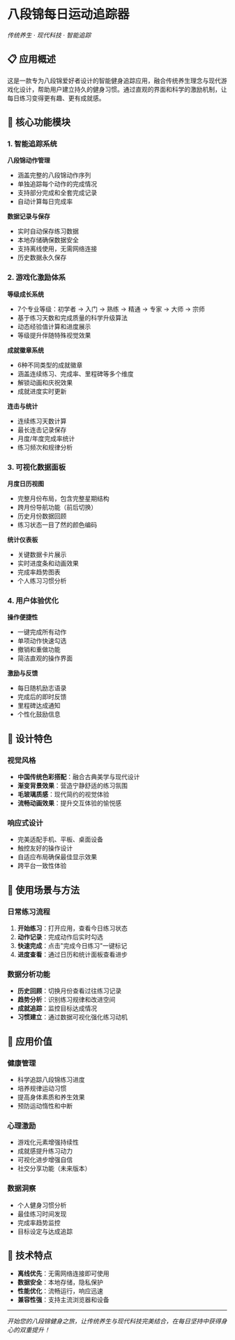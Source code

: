 # 八段锦每日运动追踪器
*传统养生 · 现代科技 · 智能追踪*

## 📋 应用概述
这是一款专为八段锦爱好者设计的智能健身追踪应用，融合传统养生理念与现代游戏化设计，帮助用户建立持久的健身习惯。通过直观的界面和科学的激励机制，让每日练习变得更有趣、更有成就感。

## 🎯 核心功能模块

### 1. 智能追踪系统
**八段锦动作管理**
- 涵盖完整的八段锦动作序列
- 单独追踪每个动作的完成情况
- 支持部分完成和全套完成记录
- 自动计算每日完成率

**数据记录与保存**
- 实时自动保存练习数据
- 本地存储确保数据安全
- 支持离线使用，无需网络连接
- 历史数据永久保存

### 2. 游戏化激励体系
**等级成长系统**
- 7个专业等级：初学者 → 入门 → 熟练 → 精通 → 专家 → 大师 → 宗师
- 基于练习天数和完成质量的科学升级算法
- 动态经验值计算和进度展示
- 等级提升伴随特殊视觉效果

**成就徽章系统**
- 6种不同类型的成就徽章
- 涵盖连续练习、完成率、里程碑等多个维度
- 解锁动画和庆祝效果
- 成就进度实时更新

**连击与统计**
- 连续练习天数计算
- 最长连击记录保存
- 月度/年度完成率统计
- 练习频次和规律分析

### 3. 可视化数据面板
**月度日历视图**
- 完整月份布局，包含完整星期结构
- 跨月份导航功能（前后切换）
- 历史月份数据回顾
- 练习状态一目了然的颜色编码

**统计仪表板**
- 关键数据卡片展示
- 实时进度条和动画效果
- 完成率趋势图表
- 个人练习习惯分析

### 4. 用户体验优化
**操作便捷性**
- 一键完成所有动作
- 单项动作快速勾选
- 撤销和重做功能
- 简洁直观的操作界面

**激励与反馈**
- 每日随机励志语录
- 完成后的即时反馈
- 里程碑达成通知
- 个性化鼓励信息

## 🎨 设计特色

### 视觉风格
- **中国传统色彩搭配**：融合古典美学与现代设计
- **渐变背景效果**：营造宁静舒适的练习氛围
- **毛玻璃质感**：现代简约的视觉体验
- **流畅动画效果**：提升交互体验的愉悦感

### 响应式设计
- 完美适配手机、平板、桌面设备
- 触控友好的操作设计
- 自适应布局确保最佳显示效果
- 跨平台一致性体验

## 📱 使用场景与方法

### 日常练习流程
1. **开始练习**：打开应用，查看今日练习状态
2. **动作记录**：完成动作后实时勾选
3. **快速完成**：点击"完成今日练习"一键标记
4. **进度查看**：通过日历和统计面板查看进步

### 数据分析功能
- **历史回顾**：切换月份查看过往练习记录
- **趋势分析**：识别练习规律和改进空间
- **成就追踪**：监控目标达成情况
- **习惯建立**：通过数据可视化强化练习动机

## 🌟 应用价值

### 健康管理
- 科学追踪八段锦练习进度
- 培养规律运动习惯
- 提高身体素质和养生效果
- 预防运动惰性和中断

### 心理激励
- 游戏化元素增强持续性
- 成就感提升练习动力
- 可视化进步增强自信
- 社交分享功能（未来版本）

### 数据洞察
- 个人健身习惯分析
- 最佳练习时间发现
- 完成率趋势监控
- 目标设定与达成追踪

## 🔮 技术特点

- **离线优先**：无需网络连接即可使用
- **数据安全**：本地存储，隐私保护
- **性能优化**：流畅运行，响应迅速
- **兼容性强**：支持主流浏览器和设备

---

*开始您的八段锦健身之旅，让传统养生与现代科技完美结合，在每日坚持中获得身心的双重提升！*